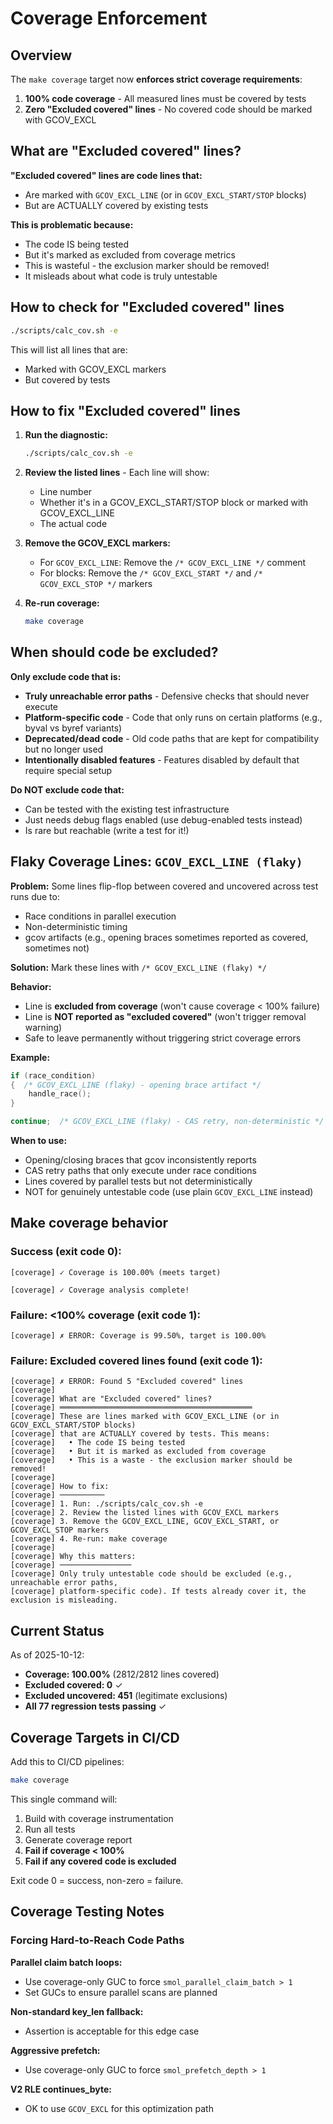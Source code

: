 # Coverage Enforcement

## Overview

The `make coverage` target now **enforces strict coverage requirements**:

1. **100% code coverage** - All measured lines must be covered by tests
2. **Zero "Excluded covered" lines** - No covered code should be marked with GCOV_EXCL

## What are "Excluded covered" lines?

**"Excluded covered" lines are code lines that:**
- Are marked with `GCOV_EXCL_LINE` (or in `GCOV_EXCL_START/STOP` blocks)
- But are ACTUALLY covered by existing tests

**This is problematic because:**
- The code IS being tested
- But it's marked as excluded from coverage metrics
- This is wasteful - the exclusion marker should be removed!
- It misleads about what code is truly untestable

## How to check for "Excluded covered" lines

```bash
./scripts/calc_cov.sh -e
```

This will list all lines that are:
- Marked with GCOV_EXCL markers
- But covered by tests

## How to fix "Excluded covered" lines

1. **Run the diagnostic:**
   ```bash
   ./scripts/calc_cov.sh -e
   ```

2. **Review the listed lines** - Each line will show:
   - Line number
   - Whether it's in a GCOV_EXCL_START/STOP block or marked with GCOV_EXCL_LINE
   - The actual code

3. **Remove the GCOV_EXCL markers:**
   - For `GCOV_EXCL_LINE`: Remove the `/* GCOV_EXCL_LINE */` comment
   - For blocks: Remove the `/* GCOV_EXCL_START */` and `/* GCOV_EXCL_STOP */` markers

4. **Re-run coverage:**
   ```bash
   make coverage
   ```

## When should code be excluded?

**Only exclude code that is:**
- **Truly unreachable error paths** - Defensive checks that should never execute
- **Platform-specific code** - Code that only runs on certain platforms (e.g., byval vs byref variants)
- **Deprecated/dead code** - Old code paths that are kept for compatibility but no longer used
- **Intentionally disabled features** - Features disabled by default that require special setup

**Do NOT exclude code that:**
- Can be tested with the existing test infrastructure
- Just needs debug flags enabled (use debug-enabled tests instead)
- Is rare but reachable (write a test for it!)

## Flaky Coverage Lines: `GCOV_EXCL_LINE (flaky)`

**Problem:** Some lines flip-flop between covered and uncovered across test runs due to:
- Race conditions in parallel execution
- Non-deterministic timing
- gcov artifacts (e.g., opening braces sometimes reported as covered, sometimes not)

**Solution:** Mark these lines with `/* GCOV_EXCL_LINE (flaky) */`

**Behavior:**
- Line is **excluded from coverage** (won't cause coverage < 100% failure)
- Line is **NOT reported as "excluded covered"** (won't trigger removal warning)
- Safe to leave permanently without triggering strict coverage errors

**Example:**
```c
if (race_condition)
{  /* GCOV_EXCL_LINE (flaky) - opening brace artifact */
    handle_race();
}

continue;  /* GCOV_EXCL_LINE (flaky) - CAS retry, non-deterministic */
```

**When to use:**
- Opening/closing braces that gcov inconsistently reports
- CAS retry paths that only execute under race conditions
- Lines covered by parallel tests but not deterministically
- NOT for genuinely untestable code (use plain `GCOV_EXCL_LINE` instead)

## Make coverage behavior

### Success (exit code 0):
```
[coverage] ✓ Coverage is 100.00% (meets target)

[coverage] ✓ Coverage analysis complete!
```

### Failure: <100% coverage (exit code 1):
```
[coverage] ✗ ERROR: Coverage is 99.50%, target is 100.00%
```

### Failure: Excluded covered lines found (exit code 1):
```
[coverage] ✗ ERROR: Found 5 "Excluded covered" lines
[coverage]
[coverage] What are "Excluded covered" lines?
[coverage] ═══════════════════════════════════════════
[coverage] These are lines marked with GCOV_EXCL_LINE (or in GCOV_EXCL_START/STOP blocks)
[coverage] that are ACTUALLY covered by tests. This means:
[coverage]   • The code IS being tested
[coverage]   • But it is marked as excluded from coverage
[coverage]   • This is a waste - the exclusion marker should be removed!
[coverage]
[coverage] How to fix:
[coverage] ──────────
[coverage] 1. Run: ./scripts/calc_cov.sh -e
[coverage] 2. Review the listed lines with GCOV_EXCL markers
[coverage] 3. Remove the GCOV_EXCL_LINE, GCOV_EXCL_START, or GCOV_EXCL_STOP markers
[coverage] 4. Re-run: make coverage
[coverage]
[coverage] Why this matters:
[coverage] ────────────────
[coverage] Only truly untestable code should be excluded (e.g., unreachable error paths,
[coverage] platform-specific code). If tests already cover it, the exclusion is misleading.
```

## Current Status

As of 2025-10-12:
- **Coverage: 100.00%** (2812/2812 lines covered)
- **Excluded covered: 0** ✓
- **Excluded uncovered: 451** (legitimate exclusions)
- **All 77 regression tests passing** ✓

## Coverage Targets in CI/CD

Add this to CI/CD pipelines:

```bash
make coverage
```

This single command will:
1. Build with coverage instrumentation
2. Run all tests
3. Generate coverage report
4. **Fail if coverage < 100%**
5. **Fail if any covered code is excluded**

Exit code 0 = success, non-zero = failure.

## Coverage Testing Notes

### Forcing Hard-to-Reach Code Paths

**Parallel claim batch loops:**
- Use coverage-only GUC to force `smol_parallel_claim_batch > 1`
- Set GUCs to ensure parallel scans are planned

**Non-standard key_len fallback:**
- Assertion is acceptable for this edge case

**Aggressive prefetch:**
- Use coverage-only GUC to force `smol_prefetch_depth > 1`

**V2 RLE continues_byte:**
- OK to use `GCOV_EXCL` for this optimization path

